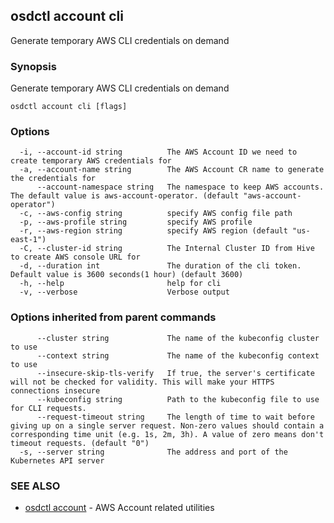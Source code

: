 ## osdctl account cli

Generate temporary AWS CLI credentials on demand

### Synopsis

Generate temporary AWS CLI credentials on demand

```
osdctl account cli [flags]
```

### Options

```
  -i, --account-id string          The AWS Account ID we need to create temporary AWS credentials for
  -a, --account-name string        The AWS Account CR name to generate the credentials for
      --account-namespace string   The namespace to keep AWS accounts. The default value is aws-account-operator. (default "aws-account-operator")
  -c, --aws-config string          specify AWS config file path
  -p, --aws-profile string         specify AWS profile
  -r, --aws-region string          specify AWS region (default "us-east-1")
  -C, --cluster-id string          The Internal Cluster ID from Hive to create AWS console URL for
  -d, --duration int               The duration of the cli token. Default value is 3600 seconds(1 hour) (default 3600)
  -h, --help                       help for cli
  -v, --verbose                    Verbose output
```

### Options inherited from parent commands

```
      --cluster string             The name of the kubeconfig cluster to use
      --context string             The name of the kubeconfig context to use
      --insecure-skip-tls-verify   If true, the server's certificate will not be checked for validity. This will make your HTTPS connections insecure
      --kubeconfig string          Path to the kubeconfig file to use for CLI requests.
      --request-timeout string     The length of time to wait before giving up on a single server request. Non-zero values should contain a corresponding time unit (e.g. 1s, 2m, 3h). A value of zero means don't timeout requests. (default "0")
  -s, --server string              The address and port of the Kubernetes API server
```

### SEE ALSO

* [osdctl account](osdctl_account.md)	 - AWS Account related utilities

